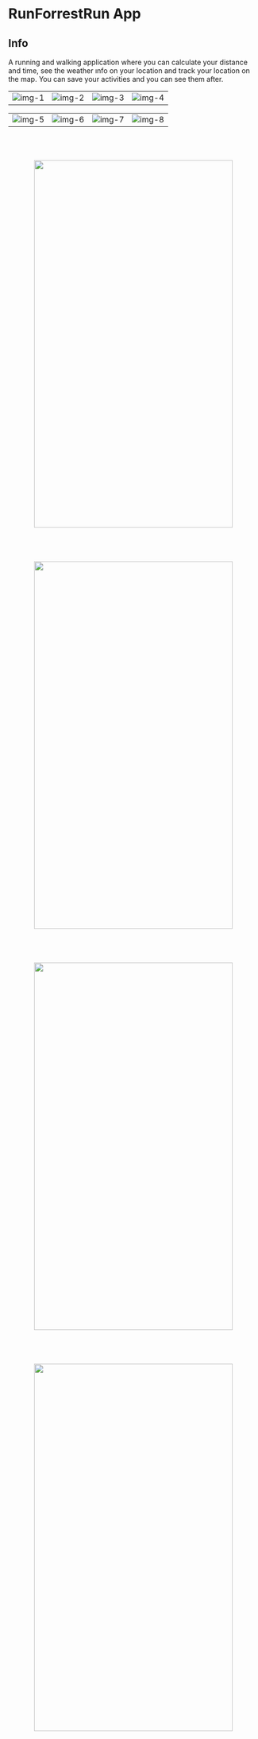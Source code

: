 # RunForrestRun App

## Info

A running and walking application where you can calculate your distance and time, see the weather ınfo on your location and track your location on the map. You can save your activities and you can see them after. 

|                             |                             |                             |                             |                       
| :-------------------------: | :-------------------------: | :-------------------------: | :-------------------------: | 
| ![img-1](src/assets/project-images/1.png '1') | ![img-2](src/assets/project-images/2.png '2') | ![img-3](src/assets/project-images/3.png '3') | ![img-4](src/assets/project-images/4.png '4') 

|                             |                             |                             |                             |                            
| :-------------------------: | :-------------------------: | :-------------------------: | :-------------------------: | 
| ![img-5](src/assets/project-images/5.png '1')| ![img-6](src/assets/project-images/6.png '2') | ![img-7](src/assets/project-images/7.png '3') | ![img-8](src/assets/project-images/8.png '4') | 

<p align="center">
  <br/>
  <br/>
  <br/>
  <img src="src/assets/gifs/gif1.gif" width="400" height="740" >
  <br/>
  <br/>
  <br/>
  <br/>
  <br/>
  <img src="src/assets/gifs/gif2.gif" width="400" height="740" >
  <br/>
  <br/>
  <br/>
  <br/>
  <br/>
  <img src="src/assets/gifs/gif3.gif" width="400" height="740" >
  <br/>
  <br/>
  <br/>
  <br/>
  <br/>
  <img src="src/assets/gifs/gif4.gif" width="400" height="740" >
</p>
